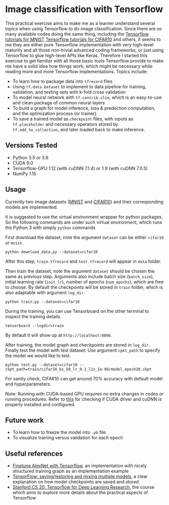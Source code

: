 # Image classification with Tensorflow
This practical exercise aims to make me as a learner understand several topics 
when using Tensorflow to do image classification.
Since there are so many available codes doing the same thing, including the
[Tensorflow tutorials for MNIST](https://www.tensorflow.org/tutorials/)
[Tensorflow tutorials for CIFAR10](https://www.tensorflow.org/tutorials/images/deep_cnn)
and others,
it seems to me they are either pure Tensorflow implementation with very high-level maturity and
all those non-trivial advanced coding frameworks,
or just using Tensorflow to glue high-level APIs like Keras.
Therefore I started this exercise to get familiar with all those basic tools Tensorflow provide
to make me have a solid idea how things work,
which might be necessary while reading more and more Tensorflow implementations.
Topics include:
- To learn how to package data into `tfrecord` files
- Using `tf.data.Dataset` to implement to data pipeline for training, validation, and testing sets 
  with k-fold cross validation
- To model neural network with `tf.contrib.slim`, which is an easy-to-use and clean package of common neural layers
- To build a graph for model inference, loss & predection computation, and the optimization process (or trainer).
- To save a trained model as `checkpoint` files, 
  with inputs as `tf.placeholder` and necessary operators stored by `tf.add_to_collection`,
  and later loaded back to make inference.
  
## Versions Tested
- Python 3.5 or 3.6
- CUDA 9.0
- Tensorflow-GPU 1.12 (with cuDNN 7.1.4) or 1.9 (with cuDNN 7.0.5)
- NumPy 1.15

## Usage
Currently two image datasets
([MNIST](http://yann.lecun.com/exdb/mnist/) and 
[CIFAR10](https://www.cs.toronto.edu/~kriz/cifar.html))
and their corresponding models are implemented.

It is suggested to use the virtual environment wrapper for python packages.
So the following commands are under such virtual environment,
which runs the Python 3 with simply `python` commands

First download the dataset,
note the argument `dataset` can be either `cifar10` or `mnist`.
```
python download_data.py --dataset=cifar10
```
After this step, `train.tfrecord` and `test.tfrecord` will appear in `data` folder.

Then train the dataset,
note the argument `dataset` should be chosen the same as previous step.
Arguments also include batch size (`batch_size`), initial learning rate (`init_lr`), number of epochs (`num_epochs`),
which are free to choose.
By default the checkpoints will be stored in `train` folder,
which is also adaptable with argument `log_dir`.
```
python train.py --dataset=cifar10 
```
During the training, you can use Tensorboard on the other terminal to inspect the training details.
```
tensorboard --logdir=train
```
By default it will show up at `http://localhost:6006`.

After training, the model graph and checkpoints are stored in `log_dir`.
Finally test the model with test dataset.
Use argument `cpkt_path` to specify the model we would like to test.
```
python test.py --dataset=cifar10 --ckpt_path=train/cifar10_bs_50_lr_0.1_l2s_1e-08/model_epoch20.ckpt
```
For sanity check, CIFAR10 can get around 70% accuracy with default model and hyperparameters.

Note: Running with CUDA-based GPU requires no extra changes in codes or running procedures.
Refer to [this](
https://medium.com/@zhanwenchen/install-cuda-and-cudnn-for-tensorflow-gpu-on-ubuntu-79306e4ac04e)
for checking if CUDA driver and cuDNN is properly installed and configured.

## Future work
- To learn how to freeze the model into `.pb` file
- To visualize training versus validation for each epoch

## Useful references
- [Finetune AlexNet with Tensorflow](https://github.com/kratzert/finetune_alexnet_with_tensorflow),
  an implementation with nicely structured training graph as an implementation example
- [TensorFlow: saving/restoring and mixing multiple models](
  https://blog.metaflow.fr/tensorflow-saving-restoring-and-mixing-multiple-models-c4c94d5d7125),
  a clear explanation on how model checkpoints are saved and stored
- [Stanford CS 20: Tensorflow for Deep Learning Research](
  https://web.stanford.edu/class/cs20si/),
  the course which aims to explore more details about the practical aspects of Tensorflow
  
